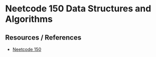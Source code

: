 # Neetcode 150  Data Structures and Algorithms

## Resources / References
- [Neetcode 150](https://neetcode.io/practice)
